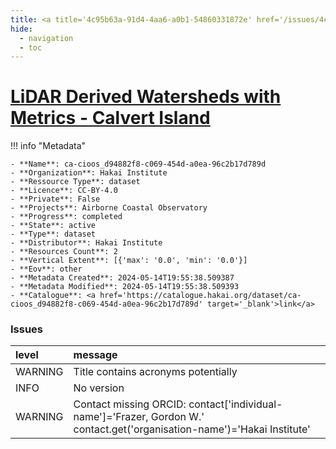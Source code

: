 ```yaml
---
title: <a title='4c95b63a-91d4-4aa6-a0b1-54860331872e' href='/issues/4c95b63a-91d4-4aa6-a0b1-54860331872e/' target='_blank'>LiDAR Derived Watersheds with Metrics - Calvert Island</a>
hide:
  - navigation
  - toc
---
```


# <a title='4c95b63a-91d4-4aa6-a0b1-54860331872e' href='/issues/4c95b63a-91d4-4aa6-a0b1-54860331872e/' target='_blank'>LiDAR Derived Watersheds with Metrics - Calvert Island</a>

<div id='map'></div>

!!! info "Metadata"
    
    - **Name**: ca-cioos_d94882f8-c069-454d-a0ea-96c2b17d789d 
    - **Organization**: Hakai Institute 
    - **Ressource Type**: dataset 
    - **Licence**: CC-BY-4.0 
    - **Private**: False 
    - **Projects**: Airborne Coastal Observatory 
    - **Progress**: completed 
    - **State**: active 
    - **Type**: dataset 
    - **Distributor**: Hakai Institute 
    - **Resources Count**: 2 
    - **Vertical Extent**: [{'max': '0.0', 'min': '0.0'}] 
    - **Eov**: other 
    - **Metadata Created**: 2024-05-14T19:55:38.509387 
    - **Metadata Modified**: 2024-05-14T19:55:38.509393 
    - **Catalogue**: <a href='https://catalogue.hakai.org/dataset/ca-cioos_d94882f8-c069-454d-a0ea-96c2b17d789d' target='_blank'>link</a> 

### Issues

| level   | message                                                                                                                  |
|:--------|:-------------------------------------------------------------------------------------------------------------------------|
| WARNING | Title contains acronyms potentially                                                                                      |
| INFO    | No version                                                                                                               |
| WARNING | Contact missing ORCID: contact['individual-name']='Frazer, Gordon W.' contact.get('organisation-name')='Hakai Institute' |

<script>
   document.addEventListener("DOMContentLoaded", function() {
    var map = L.map('map').setView([51.505, -125.09], 5);
    L.tileLayer('https://tile.openstreetmap.org/{z}/{x}/{y}.png', {
        maxZoom: 19,
        attribution: '&copy; <a href="http://www.openstreetmap.org/copyright">OpenStreetMap</a>'
    }).addTo(map);
    var geojsonFeature = {
        "type": "Feature",
        "properties": {
            "name" : "<a title='4c95b63a-91d4-4aa6-a0b1-54860331872e' href='/issues/4c95b63a-91d4-4aa6-a0b1-54860331872e/' target='_blank'>LiDAR Derived Watersheds with Metrics - Calvert Island</a>"
        },
        "geometry": {'type': 'Polygon', 'coordinates': [[[-128.159953, 51.411975], [-127.869461, 51.411975], [-127.869461, 51.734199], [-128.159953, 51.734199], [-128.159953, 51.411975]]]}
    }
    L.geoJSON(geojsonFeature).addTo(map);
   })
</script>